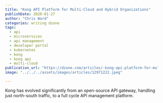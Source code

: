 ```yaml
---
title: "Kong API Platform for Multi-Cloud and Hybrid Organizations"
publishDate: 2020-01-27
author: "Chris Ward"
categories: writing dzone
tags: 
  - api
  - microservices
  - api management
  - developer portal
  - kubernetes
  - kong
  - kong api
  - multi-cloud
publication_url: "https://dzone.com/articles/-kong-api-platform-for-multi-cloud-and-hybrid-orga"
image: "../../../assets/images/articles/12971222.jpeg"

---
```

Kong has evolved significantly from an open-source API gateway, handling just north-south traffic, to a full cycle API management platform.

